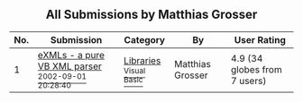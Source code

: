 ﻿<div align="center">

## All Submissions by Matthias Grosser

</div>

No.  | Submission | Category | By   | User Rating
---- | ---------- | -------- | ---- | -----------
1 | [eXMLs \- a pure VB XML parser<br /><sup>2002-09-01 20:28:40</sup>](https://github.com/Planet-Source-Code/matthias-grosser-exmls-a-pure-vb-xml-parser__1-41142) | [Libraries<br /><sup>Visual Basic</sup>](../ByCategory/libraries__1-49.md) | Matthias Grosser | 4.9 (34 globes from 7 users)

